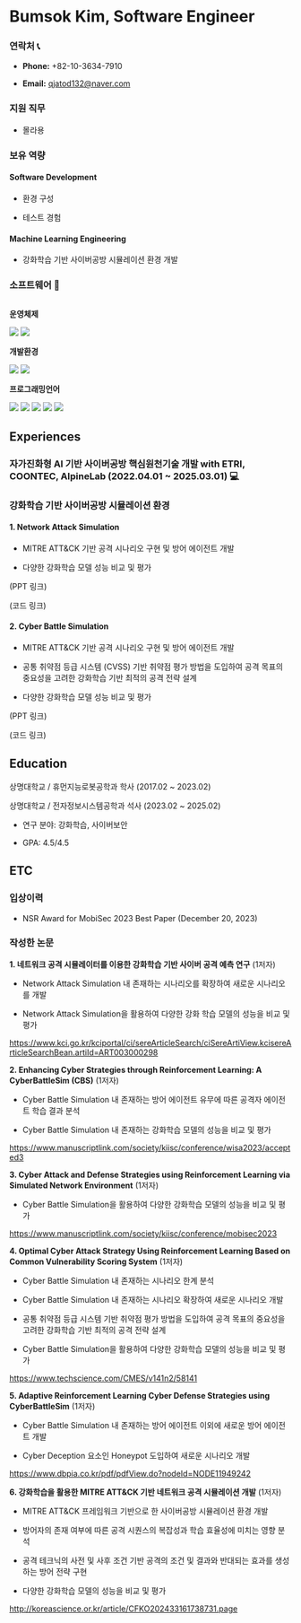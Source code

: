 # Bumsok Kim, Software Engineer
### 연락처 📞
- **Phone:** +82-10-3634-7910

- **Email:** qjatod132@naver.com
### 지원 직무
- 몰라용
### 보유 역량
#### Software Development
- 환경 구성

- 테스트 경험
#### Machine Learning Engineering
- 강화학습 기반 사이버공방 시뮬레이션 환경 개발
### 소프트웨어 🔨
<div style="display:flex; flex-direction:column; align-items:flex-start;">
    <!-- 운영체제 -->
    <p><strong>운영체제</strong></p>
    <div>
        <img src="https://img.shields.io/badge/Ubuntu-E95420?style=for-the-badge&logo=ubuntu&logoColor=white">
        <img src="https://img.shields.io/badge/Windows-0078D6?style=for-the-badge&logo=windows&logoColor=white">
    </div>
    <!-- 개발환경 -->
    <p><strong>개발환경</strong></p>
    <div>
        <img src="https://img.shields.io/badge/PyCharm-000000?style=for-the-badge&logo=pycharm&logoColor=white">
        <img src="https://img.shields.io/badge/Visual%20Studio%20Code-007ACC?style=for-the-badge&logo=visual-studio-code&logoColor=white">
    </div>
    <!-- 프로그래밍언어 -->
    <p><strong>프로그래밍언어</strong></p>
    <div>
        <img src="https://img.shields.io/badge/Java-007396?style=for-the-badge&logo=java&logoColor=white">
        <img src="https://img.shields.io/badge/C++-00599C?style=for-the-badge&logo=cplusplus&logoColor=white">
        <img src="https://img.shields.io/badge/C-00599C?style=for-the-badge&logo=c&logoColor=white">
        <img src="https://img.shields.io/badge/C%23-239120?style=for-the-badge&logo=csharp&logoColor=white">
        <img src="https://img.shields.io/badge/Python-3776AB?style=for-the-badge&logo=python&logoColor=white">
    </div>
</div>

## Experiences
### 자가진화형 AI 기반 사이버공방 핵심원천기술 개발 with ETRI, COONTEC, AlpineLab (2022.04.01 ~ 2025.03.01) 💻

### 강화학습 기반 사이버공방 시뮬레이션 환경

#### 1. Network Attack Simulation
- MITRE ATT&CK 기반 공격 시나리오 구현 및 방어 에이전트 개발

- 다양한 강화학습 모델 성능 비교 및 평가

(PPT 링크)

(코드 링크)

#### 2. Cyber Battle Simulation
- MITRE ATT&CK 기반 공격 시나리오 구현 및 방어 에이전트 개발

- 공통 취약점 등급 시스템 (CVSS) 기반 취약점 평가 방법을 도입하여 공격 목표의 중요성을 고려한 강화학습 기반 최적의 공격 전략 설계

- 다양한 강화학습 모델 성능 비교 및 평가

(PPT 링크)

(코드 링크)

## Education
상명대학교 / 휴먼지능로봇공학과 학사 (2017.02 ~ 2023.02)

상명대학교 / 전자정보시스템공학과 석사 (2023.02 ~ 2025.02)
- 연구 분야: 강화학습, 사이버보안

- GPA: 4.5/4.5

## ETC
### 입상이력
- NSR Award for MobiSec 2023 Best Paper (December 20, 2023)

### 작성한 논문
**1. 네트워크 공격 시뮬레이터를 이용한 강화학습 기반 사이버 공격 예측 연구** (1저자)
- Network Attack Simulation 내 존재하는 시나리오를 확장하여 새로운 시나리오를 개발

- Network Attack Simulation을 활용하여 다양한 강화 학습 모델의 성능을 비교 및 평가

https://www.kci.go.kr/kciportal/ci/sereArticleSearch/ciSereArtiView.kcisereArticleSearchBean.artiId=ART003000298

**2. Enhancing Cyber Strategies through Reinforcement Learning: A CyberBattleSim (CBS)** (1저자)
- Cyber Battle Simulation 내 존재하는 방어 에이전트 유무에 따른 공격자 에이전트 학습 결과 분석

- Cyber Battle Simulation 내 존재하는 강화학습 모델의 성능을 비교 및 평가

https://www.manuscriptlink.com/society/kiisc/conference/wisa2023/accepted3

**3. Cyber Attack and Defense Strategies using Reinforcement Learning via Simulated Network Environment** (1저자)
- Cyber Battle Simulation을 활용하여 다양한 강화학습 모델의 성능을 비교 및 평가

https://www.manuscriptlink.com/society/kiisc/conference/mobisec2023

**4. Optimal Cyber Attack Strategy Using Reinforcement Learning Based on Common Vulnerability Scoring System** (1저자)
- Cyber Battle Simulation 내 존재하는 시나리오 한계 분석

- Cyber Battle Simulation 내 존재하는 시나리오 확장하여 새로운 시나리오 개발

- 공통 취약점 등급 시스템 기반 취약점 평가 방법을 도입하여 공격 목표의 중요성을 고려한 강화학습 기반 최적의 공격 전략 설계

- Cyber Battle Simulation을 활용하여 다양한 강화학습 모델의 성능을 비교 및 평가

https://www.techscience.com/CMES/v141n2/58141

**5. Adaptive Reinforcement Learning Cyber Defense Strategies using CyberBattleSim** (1저자)
- Cyber Battle Simulation 내 존재하는 방어 에이전트 이외에 새로운 방어 에이전트 개발

- Cyber Deception 요소인 Honeypot 도입하여 새로운 시나리오 개발

https://www.dbpia.co.kr/pdf/pdfView.do?nodeId=NODE11949242

**6. 강화학습을 활용한 MITRE ATT&CK 기반 네트워크 공격 시뮬레이션 개발** (1저자)
- MITRE ATT&CK 프레임워크 기반으로 한 사이버공방 시뮬레이션 환경 개발

- 방어자의 존재 여부에 따른 공격 시퀀스의 복잡성과 학습 효율성에 미치는 영향 분석

- 공격 테크닉의 사전 및 사후 조건 기반 공격의 조건 및 결과와 반대되는 효과를 생성하는 방어 전략 구현

- 다양한 강화학습 모델의 성능을 비교 및 평가

http://koreascience.or.kr/article/CFKO202433161738731.page
